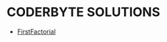 # CODERBYTE SOLUTIONS

- [FirstFactorial]('https://github.com/uufukttas/Coderbyte-Solutions/blob/master/FirstFactorial.js')